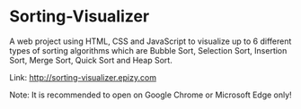 # Sorting-Visualizer
A web project using HTML, CSS and JavaScript to visualize up to 6 different types of sorting algorithms which are Bubble Sort, Selection Sort, Insertion Sort, Merge Sort, Quick Sort and Heap Sort.

Link: http://sorting-visualizer.epizy.com

Note: It is recommended to open on Google Chrome or Microsoft Edge only!
